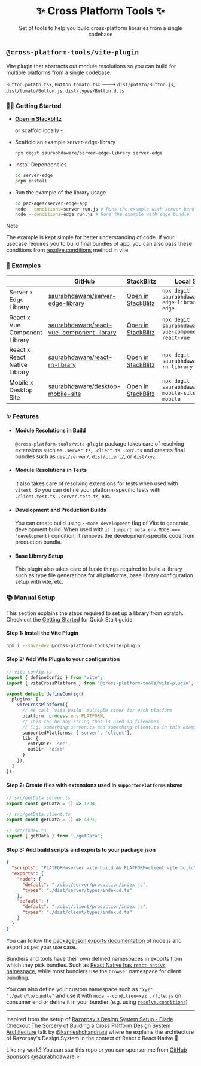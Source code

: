 <h1 align="center">✨ Cross Platform Tools ✨</h1>

<p align="center">Set of tools to help you build cross-platform libraries from a single codebase</p>

## `@cross-platform-tools/vite-plugin`

Vite plugin that abstracts out module resolutions so you can build for multiple platforms from a single codebase.

`Button.potato.tsx`, `Button.tomato.tsx` ---> `dist/potato/Button.js`, `dist/tomato/Button.js`, `dist/types/Button.d.ts`

### 🤝🏼 Getting Started 

- [**Open in Stackblitz**](https://stackblitz.com/~/github.com/saurabhdaware/server-edge-library)

  or scaffold locally -

- Scaffold an example server-edge-library

  ```sh
  npx degit saurabhdaware/server-edge-library server-edge
  ```
- Install Dependencies

  ```sh
  cd server-edge
  pnpm install
  ```

- Run the example of the library usage

  ```sh
  cd packages/server-edge-app
  node --conditions=server run.js # Runs the example with server bundle
  node --conditions=edge run.js # Runs the example with edge bundle
  ```

> [!note]
>
> The example is kept simple for better understanding of code. If your usecase requires you to build final bundles of app, you can also pass these conditions from [resolve.conditions](https://vitejs.dev/config/shared-options#resolve-conditions) method in vite.



### 🚀 Examples

|                               | GitHub                                                                                                    | StackBlitz                                                                                          | Local Scaffold                                                  |
|-------------------------------|-----------------------------------------------------------------------------------------------------------|-----------------------------------------------------------------------------------------------------|-----------------------------------------------------------------|
| Server x Edge Library         | [saurabhdaware/server-edge-library](https://github.com/saurabhdaware/server-edge-library)                 | [Open in StackBlitz](https://stackblitz.com/~/github.com/saurabhdaware/server-edge-library)         | `npx degit saurabhdaware/server-edge-library server-edge`       |
| React x Vue Component Library | [saurabhdaware/react-vue-component-library](https://github.com/saurabhdaware/react-vue-component-library) | [Open in StackBlitz](https://stackblitz.com/~/github.com/saurabhdaware/react-vue-component-library) | `npx degit saurabhdaware/react-vue-component-library react-vue` |
| React x React Native Library  | [saurabhdaware/react-rn-library](https://github.com/saurabhdaware/react-rn-library)                       | [Open in StackBlitz](https://stackblitz.com/~/github.com/saurabhdaware/react-rn-library)            | `npx degit saurabhdaware/react-rn-library react-rn`             |
| Mobile x Desktop Site         | [saurabhdaware/desktop-mobile-site](https://github.com/saurabhdaware/desktop-mobile-site)                 | [Open in StackBlitz](https://stackblitz.com/~/github.com/saurabhdaware/desktop-mobile-site)         | `npx degit saurabhdaware/desktop-mobile-site desktop-mobile`    |



### ✨ Features

- #### Module Resolutions in Build
  
  `@cross-platform-tools/vite-plugin` package takes care of resolving extensions such as `.server.ts`, `.client.ts`, `.xyz.ts` and creates final bundles such as `dist/server/`, `dist/client/`, or `dist/xyz`.

- #### Module Resolutions in Tests

  It also takes care of resolving extensions for tests when used with `vitest`. So you can define your platform-specific tests with `.client.test.ts`, `.server.test.ts`, etc.

- #### Development and Production Builds

  You can create build using `--mode development` flag of Vite to generate development build. When used with `if (import.meta.env.MODE === 'development)` condition, it removes the development-specific code from production bundle.

- #### Base Library Setup

  This plugin also takes care of basic things required to build a library such as type file generations for all platforms, base library configuration setup with vite, etc.

### 📚 Manual Setup

This section explains the steps required to set up a library from scratch. Check out the [Getting Started](#getting-started) for Quick Start guide.

#### Step 1: Install the Vite Plugin

```sh
npm i --save-dev @cross-platform-tools/vite-plugin
```


#### Step 2: Add Vite Plugin to your configuration

```ts
// vite.config.ts
import { defineConfig } from "vite";
import { viteCrossPlatform } from '@cross-platform-tools/vite-plugin';

export default defineConfig({
  plugins: [
    viteCrossPlatform({ 
      // We call `vite build` multiple times for each platform
      platform: process.env.PLATFORM,
      // This can be any string that is used in filenames. 
      // E.g. something.server.ts and something.client.ts in this example
      supportedPlatforms: ['server', 'client'],
      lib: {
        entryDir: 'src',
        outDir: 'dist'
      } 
    }),
  ]
});
```

#### Step 2: Create files with extensions used in `supportedPlatforms` above


```ts
// src/getData.server.ts
export const getData = () => 1234;
```


```ts
// src/getData.client.ts
export const getData = () => 4321;
```


```ts
// src/index.ts
export { getData } from './getData';
```

#### Step 3: Add build scripts and exports to your package.json

```json
{
  "scripts": "PLATFORM=server vite build && PLATFORM=client vite build",
  "exports": {
    "node": {
      "default": "./dist/server/production/index.js",
      "types": "./dist/server/types/index.d.ts"
    },
    "default": {
      "default": "./dist/client/production/index.js",
      "types": "./dist/client/types/index.d.ts"
    }
  }
}
```

You can follow the [package.json exports documentation](https://nodejs.org/api/packages.html#conditional-exports) of node.js and export as per your use case.

Bundlers and tools have their own defined namespaces in exports from which they pick bundles. Such as [React Native has `react-native` namespace](https://reactnative.dev/blog/2023/06/21/package-exports-support#the-new-react-native-condition), while most bundlers use the `browser` namespace for client bundling.

You can also define your custom namespace such as `"xyz": "./path/to/bundle"` and use it with `node --condition=xyz ./file.js` on consumer end or define it in your bundler (e.g. using [`resolve.conditions`](https://vitejs.dev/config/shared-options#resolve-conditions))


---

Inspired from the setup of [Razorpay's Design System Setup - Blade](https://github.com/razorpay/blade). Checkout [The Sorcery of Building a Cross Platform Design System Architecture](https://youtu.be/ZT-FMdiHMfA?si=aXtHHt3StLw0UqOo) talk by [@kamleshchandnani](https://github.com/kamleshchandnani) where he explains the architecture of Razorpay's Design System in the context of React x React Native 🤗


Like my work? You can star this repo or you can sponsor me from [GitHub Sponsors @saurabhdaware](https://github.com/sponsors/saurabhdaware) ⭐️
